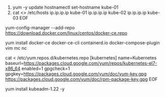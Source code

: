 1. yum -y update
hostnamectl set-hostname kube-01
2. cat <<EOF>> /etc/hosts
ip.ip.ip.ip kube-01
ip.ip.ip.ip kube-02
ip.ip.ip.ip kube-03
EOF


yum-config-manager --add-repo https://download.docker.com/linux/centos/docker-ce.repo

yum install docker-ce docker-ce-cli containerd.io docker-compose-plugin vim mc nc

cat <<EOF > /etc/yum.repos.d/kubernetes.repo
[kubernetes]
name=Kubernetes
baseurl=https://packages.cloud.google.com/yum/repos/kubernetes-el7-x86_64
enabled=1
gpgcheck=1
gpgkey=https://packages.cloud.google.com/yum/doc/yum-key.gpg https://packages.cloud.google.com/yum/doc/rpm-package-key.gpg
EOF

yum install kubeadm-1.22 -y 

